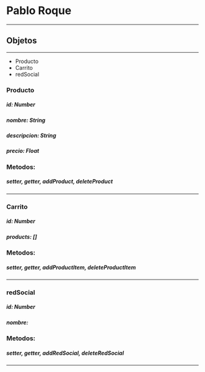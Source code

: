 # Pablo Roque
---
## Objetos
---
* Producto
* Carrito
* redSocial

### Producto
#####       id: Number
#####       nombre: String
#####       descripcion: String
#####       precio: Float
### Metodos: 
#####       setter, getter, addProduct, deleteProduct
---
### Carrito
#####       id: Number
#####       products: []
### Metodos: 
#####       setter, getter, addProductItem, deleteProductItem
---
### redSocial
#####       id: Number
#####       nombre:
### Metodos: 
#####       setter, getter, addRedSocial, deleteRedSocial
---
